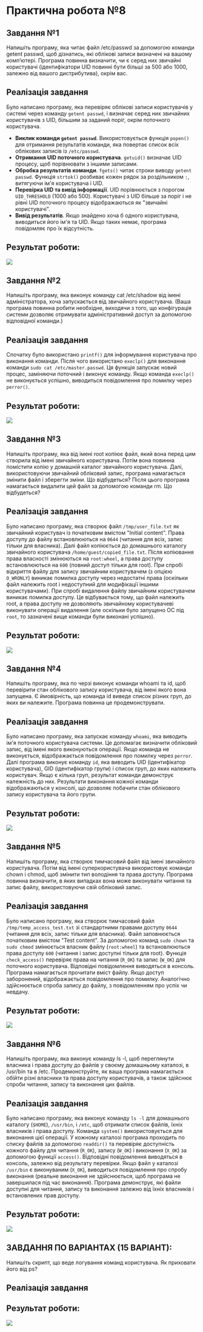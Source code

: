 # Практична робота №8
## Завдання №1
Напишіть програму, яка читає файл /etc/passwd за допомогою команди getent passwd, щоб дізнатись, які облікові записи визначені на вашому комп’ютері. Програма повинна визначити, чи є серед них звичайні користувачі (ідентифікатори UID повинні бути більші за 500 або 1000, залежно від вашого дистрибутива), окрім вас.
## Реалізація завдання
Було написано програму, яка перевіряє облікові записи користувачів у системі через команду `getent passwd`, і визначає серед них звичайних користувачів з UID, більшим за заданий поріг, окрім поточного користувача.
+ **Виклик команди `getent passwd`**. Використовується функція `popen()` для отримання результатів команди, яка повертає список всіх облікових записів із `/etc/passwd`.
+ **Отримання UID поточного користувача**. `getuid()` визначає UID процесу, щоб порівнювати з іншими записами.
+ **Обробка результатів команди**. `fgets()` читає строки виводу `getent passwd`. Функція `strtok()` розбиває кожен рядок за роздільником `:`, витягуючи ім'я користувача і UID.
+ **Перевірка UID та вивід інформації**. UID порівнюється з порогом `UID_THRESHOLD` (1000 або 500). Користувачі з UID більше за поріг і не рівні UID поточного процесу відображаються як "звичайні користувачі".
+ **Вивід результатів**. Якщо знайдено хоча б одного користувача, виводиться його ім'я та UID. Якщо таких немає, програма повідомляє про їх відсутність.

## Результат роботи:
![](images/1.png)

## Завдання №2
Напишіть програму, яка виконує команду cat /etc/shadow від імені адміністратора, хоча запускається від звичайного користувача. (Ваша програма повинна робити необхідне, виходячи з того, що конфігурація системи дозволяє отримувати адміністративний доступ за допомогою відповідної команди.)
## Реалізація завдання
Спочатку було використано `printf()` для інформування користувача про виконання команди. Після чого використано `execlp()` для виконання команди `sudo cat /etc/master.passwd`. Ця функція запускає новий процес, заміняючи поточний і виконує команду. Якщо команда `execlp()` не виконується успішно, виводиться повідомлення про помилку через `perror()`.

## Результат роботи:
![](images/2.png)


## Завдання №3
Напишіть програму, яка від імені root копіює файл, який вона перед цим створила від імені звичайного користувача. Потім вона повинна помістити копію у домашній каталог звичайного користувача. Далі, використовуючи звичайний обліковий запис, програма намагається змінити файл і зберегти зміни. Що відбудеться? Після цього програма намагається видалити цей файл за допомогою команди rm. Що відбудеться?
## Реалізація завдання
Було написано програму, яка створює файл `/tmp/user_file.txt` як звичайний користувач із початковим вмістом "Initial content". Права доступу до файлу встановлюються на `0644` (читання для всіх, запис тільки для власника). Далі файл копіюється до домашнього каталогу звичайного користувача `/home/guest/copied_file.txt`. Після копіювання права власності змінюються на `root:wheel`, а права доступу встановлюються на `600` (повний доступ тільки для root). При спробі відкриття файлу для запису звичайним користувачем (з опцією `O_WRONLY`) виникає помилка доступу через недостатні права (оскільки файл належить root і недоступний для модифікації іншими користувачами). При спробі видалення файлу звичайним користувачем виникає помилка доступу. Це відбувається тому, що файл належить root, а права доступу не дозволяють звичайному користувачеві виконувати операції видалення (але оскільки було запущено ОС під `root`, то зазначені вище команди були виконані успішно).
## Результат роботи:
![](images/3.png)


## Завдання №4
Напишіть програму, яка по черзі виконує команди whoami та id, щоб перевірити стан облікового запису користувача, від імені якого вона запущена. Є ймовірність, що команда id виведе список різних груп, до яких ви належите. Програма повинна це продемонструвати.
## Реалізація завдання
Було написано програму, яка запускає команду `whoami`, яка виводить ім'я поточного користувача системи. Це допомагає визначити обліковий запис, від імені якого виконуються операції. Якщо команда не виконується, відображається повідомлення про помилку через `perror`. Далі програма виконує команду `id`, яка виводить UID (ідентифікатор користувача), GID (ідентифікатор групи) і список груп, до яких належить користувач. Якщо є кілька груп, результат команди демонструє належність до них. Результати виконання кожної команди відображаються у консолі, що дозволяє побачити стан облікового запису користувача та його групи.
## Результат роботи:
![](images/4.png)


## Завдання №5
Напишіть програму, яка створює тимчасовий файл від імені звичайного користувача. Потім від імені суперкористувача використовує команди chown і chmod, щоб змінити тип володіння та права доступу. Програма повинна визначити, в яких випадках вона може виконувати читання та запис файлу, використовуючи свій обліковий запис.
## Реалізація завдання
Було написано програму, яка створює тимчасовий файл `/tmp/temp_access_test.txt` зі стандартними правами доступу `0644` (читання для всіх, запис тільки для власника). Файл заповнюється початковим вмістом "Test content". За допомогою команд `sudo chown` та `sudo chmod` змінюється власник файлу (`root:wheel`) та встановлюються права доступу `600` (читання і запис доступні тільки для root). Функція `check_access()` перевіряє права на читання (`R_OK`) та запис (`W_OK`) для поточного користувача. Відповідні повідомлення виводяться в консоль. Програма намагається прочитати вміст файлу. Якщо доступ заборонений, відображається повідомлення про помилку. Аналогічно здійснюється спроба запису до файлу, з повідомленням про успіх чи невдачу.
## Результат роботи:
![](images/5.png)


## Завдання №6
Напишіть програму, яка виконує команду ls -l, щоб переглянути власника і права доступу до файлів у своєму домашньому каталозі, в /usr/bin та в /etc. Продемонструйте, як ваша програма намагається обійти різні власники та права доступу користувачів, а також здійснює спроби читання, запису та виконання цих файлів.
## Реалізація завдання
Було написано програму, яка виконує команду `ls -l` для домашнього каталогу (`$HOME`), `/usr/bin`, і `/etc`, щоб отримати список файлів, їхніх власників і права доступу. Команда `system()` використовується для виконання цієї операції. У кожному каталозі програма проходить по списку файлів за допомогою `readdir()` та перевіряє доступність кожного файлу для читання (`R_OK`), запису (`W_OK`) і виконання (`X_OK`) за допомогою функції `access()`. Відповідні повідомлення виводяться в консоль, залежно від результату перевірки. Якщо файл у каталозі `/usr/bin` є виконуваним (`X_OK`), виводиться повідомлення про спробу виконання (реальне виконання не здійснюється, щоб програма не завершилася під час виконання). Програма демонструє, які файли доступні для читання, запису та виконання залежно від їхніх власників і встановлених прав доступу.
## Результат роботи:
![](images/6.png)


## ЗАВДАННЯ ПО ВАРІАНТАХ (15 ВАРІАНТ):
Напишіть скрипт, що веде логування команд користувача. Як приховати його від ps?
## Реалізація завдання

## Результат роботи:
![](images/7.png)
